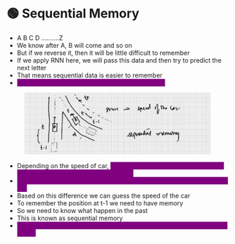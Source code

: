 # 🟢 Sequential Memory

* A B C D ……….Z
* We know after A, B will come and so on
* But if we reverse it, then it will be little difficult to remember
* If we apply RNN here, we will pass this data and then try to predict the next letter
* That means sequential data is easier to remember
* <mark style="color:purple;background-color:purple;">**RNNs are abstract concept of sequential memory**</mark>

<figure><img src=".gitbook/assets/image (5) (1).png" alt=""><figcaption></figcaption></figure>

* Depending on the speed of car, <mark style="color:purple;background-color:purple;">**we need to decide whether we should decrease the speed or change the lane**</mark>
* <mark style="color:purple;background-color:purple;">**For this we need to understand where the car was at t-1 and where it is at t**</mark>
* Based on this difference we can guess the speed of the car
* To remember the position at t-1 we need to have memory
* So we need to know what happen in the past
* This is known as sequential memory
* <mark style="color:purple;background-color:purple;">**RNN remember what happen in the past and then makes prediction for future**</mark>
